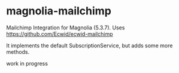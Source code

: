 # magnolia-mailchimp

Mailchimp Integration for Magnolia (5.3.7). Uses https://github.com/Ecwid/ecwid-mailchimp

It implements the default SubscriptionService, but adds some more methods.

work in progress

